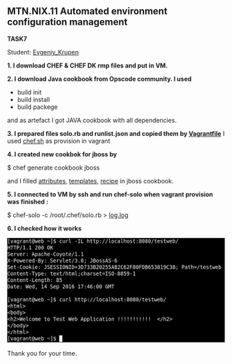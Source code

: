 MTN.NIX.11 Automated environment configuration management
---

**TASK7**

Student: [Evgeniy_Krupen](https://upsa.epam.com/workload/employeeView.do?employeeId=4060741400038655484#emplTab=general)


**1. I download CHEF & CHEF DK rmp files and put in VM.**


**2. I download Java cookbook from Opscode community. I used**
   - build init
   - build install
   - build packege
  
   and as artefact I got JAVA cookbook with all dependencies.

**3. I prepared files solo.rb and runlist.json and copied them by [Vagrantfile](https://github.com/evgeniy-krupen/chef/blob/task7/task7/Vagrantfile)**
I used [chef.sh](https://github.com/evgeniy-krupen/chef/blob/task7/task7/chef.sh) as provision in vagrant

**4. I created new cookbok for jboss by**

   $ chef generate cookbook jboss

and I filled [attributes](https://github.com/evgeniy-krupen/chef/blob/task7/task7/chef_cookbooks/jboss/attributes/default.rb), [templates](https://github.com/evgeniy-krupen/chef/blob/task7/task7/chef_cookbooks/jboss/templates/default/jboss.erb), [recipe](https://github.com/evgeniy-krupen/chef/blob/task7/task7/chef_cookbooks/jboss/recipes/default.rb) in jboss cookbook.

**5. I connected to VM by ssh and run chef-solo when vagrant provision was finished :**

   $ chef-solo -c /root/.chef/solo.rb > [log.log](https://github.com/evgeniy-krupen/chef/blob/task7/task7/chef_cookbooks/jboss/log.log)
   
**6. I checked how it works**

![!](https://github.com/evgeniy-krupen/chef/blob/task7/task7/sources/exit_test.png)


Thank you for your time.
